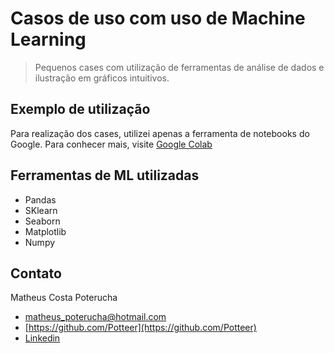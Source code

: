 # Casos de uso com uso de Machine Learning
> Pequenos cases com utilização de ferramentas de análise de dados e ilustração em gráficos intuitivos.

## Exemplo de utilização

Para realização dos cases, utilizei apenas a ferramenta de notebooks do Google. Para conhecer mais, visite [Google Colab][wiki]

## Ferramentas de ML utilizadas

* Pandas
* SKlearn
* Seaborn
* Matplotlib
* Numpy

## Contato

Matheus Costa Poterucha
- matheus_poterucha@hotmail.com
- [https://github.com/Potteer](https://github.com/Potteer)
- [Linkedin](https://linkedin.com/in/matheuspoterucha)

<!-- Markdown link & img dfn's -->
[npm-image]: https://img.shields.io/npm/v/datadog-metrics.svg?style=flat-square
[npm-url]: https://npmjs.org/package/datadog-metrics
[npm-downloads]: https://img.shields.io/npm/dm/datadog-metrics.svg?style=flat-square
[travis-image]: https://img.shields.io/travis/dbader/node-datadog-metrics/master.svg?style=flat-square
[travis-url]: https://travis-ci.org/dbader/node-datadog-metrics
[wiki]: https://colab.research.google.com
